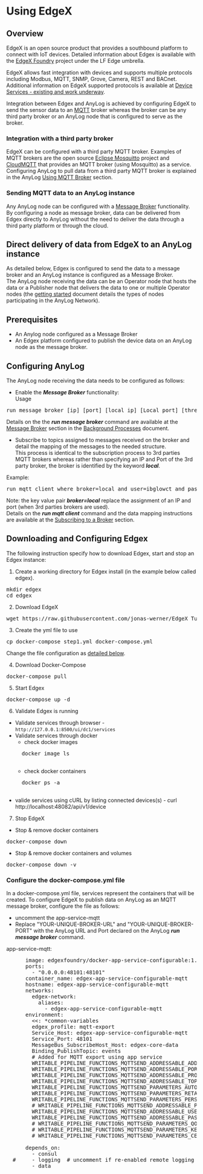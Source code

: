 # Using EdgeX

## Overview

EdgeX is an open source product that provides a southbound platform to connect with IoT devices.
Detailed information about Edgex is available with the [EdgeX Foundry](https://www.edgexfoundry.org/ecosystem/members/) project under the LF Edge umbrella.  

EdgeX allows fast integration with devices and supports multiple protocols including Modbus, MQTT, SNMP, Grove, Camera, REST and BACnet.
Additional information on EdgeX supported protocols is available at [Device Services - existing and work underway](https://wiki.edgexfoundry.org/display/FA/Device+Services+-+existing+and+work+underway).  

Integration between Edgex and AnyLog is achieved by configuring EdgeX to send the sensor data to an [MQTT](https://en.wikipedia.org/wiki/MQTT) broker
whereas the broker can be any third party broker or an AnyLog node that is configured to serve as the broker.

### Integration with a third party broker
EdgeX can be configured with a third party MQTT broker. Examples of MQTT brokers are the open source [Eclipse Mosquitto](https://mosquitto.org/) project 
and [CloudMQTT](https://www.cloudmqtt.com/) that provides an MQTT broker (using Mosquitto) as a service.  
Configuring AnyLog to pull data from a third party MQTT broker is explained in the AnyLog [Using MQTT Broker](https://github.com/AnyLog-co/documentation/blob/master/mqtt.md#using-mqtt-broker) section.

### Sending MQTT data to an AnyLog instance

Any AnyLog node can be configured with a [Message Broker](https://en.wikipedia.org/wiki/Message_broker) functionality.  
By configuring a node as message broker, data can be delivered from Edgex directly to AnyLog without the need to deliver the data through a third party platform or through the cloud.

## Direct delivery of data from EdgeX to an AnyLog instance 

As detailed below, Edgex is configured to send the data to a message broker and an AnyLog instance is configured as a Message Broker.  
The AnyLog node receiving the data can be an Operator node that hosts the data or a Publisher node that delivers the data to one or multiple Operator nodes 
(the [getting started](https://github.com/AnyLog-co/documentation/blob/master/getting%20started.md#type-of-instances) document details the types of nodes participating in the AnyLog Network). 

## Prerequisites

* An Anylog node configured as a Message Broker
* An Edgex platform configured to publish the device data on an AnyLog node as the message broker.

## Configuring AnyLog

The AnyLog node receiving the data needs to be configured as follows:

* Enable the ***Message Broker*** functionality:   
Usage
<pre>
run message broker [ip] [port] [local ip] [Local port] [threads]
</pre>
Details on the the ***run message broker*** command are available at the [Message Broker](https://github.com/AnyLog-co/documentation/blob/master/background%20processes.md#message-broker)
section in the [Background Processes](https://github.com/AnyLog-co/documentation/blob/master/background%20processes.md#background-processes) document.

* Subscribe to topics assigned to messages received on the broker and detail the mapping of the messages to the needed structure.  
This process is identical to the subscription process to 3rd parties MQTT brokers whereas rather than specifying an IP and Port of the 3rd party broker, the broker is identified by the keyword ***local***.  
  
Example:
<pre>
run mqtt client where broker=local and user=ibglowct and password=MSY4e009J7ts and log=false and topic=(name=anylogedgex and dbms=edgex and table='bring [device]' and column.timestamp.timestamp=now and column.value.int='bring [readings][][value]' and column.name.str='bring [readings][][name]')
</pre>
Note: the key value pair ***broker=local*** replace the assignment of an IP and port (when 3rd parties brokers are used).    
Details on the ***run mqtt client*** command and the data mapping instructions are available at the [Subscribing to a Broker](https://github.com/AnyLog-co/documentation/blob/master/mqtt.md#subscribing-to-a-broker) section.  

## Downloading and Configuring Edgex

The following instruction specify how to download Edgex, start and stop an Edgex instance:

1) Create a working directory for Edgex install (in the example below called edgex).
<pre>
mkdir edgex 
cd edgex 
</pre>

2) Download EdgeX
<pre>
wget https://raw.githubusercontent.com/jonas-werner/EdgeX_Tutorial/master/docker-compose_files/docker-compose_step1.yml
</pre>

3) Create the yml file to use
<pre>
cp docker-compose_step1.yml docker-compose.yml 
</pre>
Change the file configuration as [detailed below](#configure-the-docker-compose.yml-file).

4) Download Docker-Compose
<pre>
docker-compose pull 
</pre>

5) Start Edgex
<pre>
docker-compose up -d 
</pre>

6) Validate Edgex is running

* Validate services through browser - ```http://127.0.0.1:8500/ui/dc1/services```
* Validate services through docker
    * check docker images
    <pre>
    docker image ls
    </pre>
    * check docker containers 
    <pre>
    docker ps -a
    </pre>
* valide services using cURL by listing connected devices(s) - curl http://localhost:48082/api/v1/device

7) Stop EdgeX
*  Stop & remove docker containers
<pre>
docker-compose down
</pre>
*  Stop & remove docker containers and volumes
<pre>
docker-compose down -v
</pre>


### Configure the docker-compose.yml file

In a docker-compose.yml file, services represent the containers that will be created. 
To configure EdgeX to publish data on AnyLog as an MQTT message broker, configure the file as follows:
* uncomment the app-service-mqtt
* Replace "YOUR-UNIQUE-BROKER-URL" and "YOUR-UNIQUE-BROKER-PORT" with the AnyLog URL and Port declared on the AnyLog ***run message broker*** command.

app-service-mqtt:
<pre>
      image: edgexfoundry/docker-app-service-configurable:1.1.0
      ports:
        - "0.0.0.0:48101:48101"
      container_name: edgex-app-service-configurable-mqtt
      hostname: edgex-app-service-configurable-mqtt
      networks:
        edgex-network:
          aliases:
            - edgex-app-service-configurable-mqtt
      environment:
        <<: *common-variables
        edgex_profile: mqtt-export
        Service_Host: edgex-app-service-configurable-mqtt
        Service_Port: 48101
        MessageBus_SubscribeHost_Host: edgex-core-data
        Binding_PublishTopic: events
        # Added for MQTT export using app service
        WRITABLE_PIPELINE_FUNCTIONS_MQTTSEND_ADDRESSABLE_ADDRESS: "YOUR-UNIQUE-BROKER-URL" 
        WRITABLE_PIPELINE_FUNCTIONS_MQTTSEND_ADDRESSABLE_PORT: "YOUR-UNIQUE-BROKER-PORT" 
        WRITABLE_PIPELINE_FUNCTIONS_MQTTSEND_ADDRESSABLE_PROTOCOL: tcp
        WRITABLE_PIPELINE_FUNCTIONS_MQTTSEND_ADDRESSABLE_TOPIC: "YOUR-UNIQUE-TOPIC"
        WRITABLE_PIPELINE_FUNCTIONS_MQTTSEND_PARAMETERS_AUTORECONNECT: "true"
        WRITABLE_PIPELINE_FUNCTIONS_MQTTSEND_PARAMETERS_RETAIN: "true"
        WRITABLE_PIPELINE_FUNCTIONS_MQTTSEND_PARAMETERS_PERSISTONERROR: "false"
        # WRITABLE_PIPELINE_FUNCTIONS_MQTTSEND_ADDRESSABLE_PUBLISHER: 
        WRITABLE_PIPELINE_FUNCTIONS_MQTTSEND_ADDRESSABLE_USER: "YOUR-UNIQUE-USER"
        WRITABLE_PIPELINE_FUNCTIONS_MQTTSEND_ADDRESSABLE_PASSWORD: "YOUR-UNIQUE-PASSWORD"
        # WRITABLE_PIPELINE_FUNCTIONS_MQTTSEND_PARAMETERS_QOS: ["your quality or service"]
        # WRITABLE_PIPELINE_FUNCTIONS_MQTTSEND_PARAMETERS_KEY: [your Key]  
        # WRITABLE_PIPELINE_FUNCTIONS_MQTTSEND_PARAMETERS_CERT: [your Certificate]

      depends_on:
        - consul
  #     - logging  # uncomment if re-enabled remote logging
        - data
</pre>
